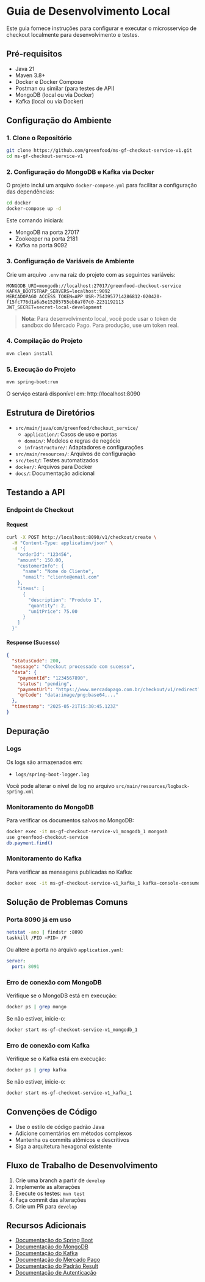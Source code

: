 # Guia de Desenvolvimento Local

Este guia fornece instruções para configurar e executar o microsserviço de checkout localmente para desenvolvimento e testes.

## Pré-requisitos

- Java 21
- Maven 3.8+
- Docker e Docker Compose
- Postman ou similar (para testes de API)
- MongoDB (local ou via Docker)
- Kafka (local ou via Docker)

## Configuração do Ambiente

### 1. Clone o Repositório

```bash
git clone https://github.com/greenfood/ms-gf-checkout-service-v1.git
cd ms-gf-checkout-service-v1
```

### 2. Configuração do MongoDB e Kafka via Docker

O projeto inclui um arquivo `docker-compose.yml` para facilitar a configuração das dependências:

```bash
cd docker
docker-compose up -d
```

Este comando iniciará:
- MongoDB na porta 27017
- Zookeeper na porta 2181
- Kafka na porta 9092

### 3. Configuração de Variáveis de Ambiente

Crie um arquivo `.env` na raiz do projeto com as seguintes variáveis:

```
MONGODB_URI=mongodb://localhost:27017/greenfood-checkout-service
KAFKA_BOOTSTRAP_SERVERS=localhost:9092
MERCADOPAGO_ACCESS_TOKEN=APP_USR-7543957714286812-020420-f15fc776d1a6a5e15205755eb8a707c0-2231192113
JWT_SECRET=secret-local-development
```

> **Nota**: Para desenvolvimento local, você pode usar o token de sandbox do Mercado Pago. Para produção, use um token real.

### 4. Compilação do Projeto

```bash
mvn clean install
```

### 5. Execução do Projeto

```bash
mvn spring-boot:run
```

O serviço estará disponível em: http://localhost:8090

## Estrutura de Diretórios

- `src/main/java/com/greenfood/checkout_service/`
  - `application/`: Casos de uso e portas
  - `domain/`: Modelos e regras de negócio
  - `infrastructure/`: Adaptadores e configurações
- `src/main/resources/`: Arquivos de configuração
- `src/test/`: Testes automatizados
- `docker/`: Arquivos para Docker
- `docs/`: Documentação adicional

## Testando a API

### Endpoint de Checkout

#### Request

```bash
curl -X POST http://localhost:8090/v1/checkout/create \
  -H "Content-Type: application/json" \
  -d '{
    "orderId": "123456",
    "amount": 150.00,
    "customerInfo": {
      "name": "Nome do Cliente",
      "email": "cliente@email.com"
    },
    "items": [
      {
        "description": "Produto 1",
        "quantity": 2,
        "unitPrice": 75.00
      }
    ]
  }'
```

#### Response (Sucesso)

```json
{
  "statusCode": 200,
  "message": "Checkout processado com sucesso",
  "data": {
    "paymentId": "1234567890",
    "status": "pending",
    "paymentUrl": "https://www.mercadopago.com.br/checkout/v1/redirect?pref_id=1234567890",
    "qrCode": "data:image/png;base64,..."
  },
  "timestamp": "2025-05-21T15:30:45.123Z"
}
```

## Depuração

### Logs

Os logs são armazenados em:
- `logs/spring-boot-logger.log`

Você pode alterar o nível de log no arquivo `src/main/resources/logback-spring.xml`

### Monitoramento do MongoDB

Para verificar os documentos salvos no MongoDB:

```bash
docker exec -it ms-gf-checkout-service-v1_mongodb_1 mongosh
use greenfood-checkout-service
db.payment.find()
```

### Monitoramento do Kafka

Para verificar as mensagens publicadas no Kafka:

```bash
docker exec -it ms-gf-checkout-service-v1_kafka_1 kafka-console-consumer.sh --bootstrap-server localhost:9092 --topic payment-topic --from-beginning
```

## Solução de Problemas Comuns

### Porta 8090 já em uso

```bash
netstat -ano | findstr :8090
taskkill /PID <PID> /F
```

Ou altere a porta no arquivo `application.yaml`:

```yaml
server:
  port: 8091
```

### Erro de conexão com MongoDB

Verifique se o MongoDB está em execução:

```bash
docker ps | grep mongo
```

Se não estiver, inicie-o:

```bash
docker start ms-gf-checkout-service-v1_mongodb_1
```

### Erro de conexão com Kafka

Verifique se o Kafka está em execução:

```bash
docker ps | grep kafka
```

Se não estiver, inicie-o:

```bash
docker start ms-gf-checkout-service-v1_kafka_1
```

## Convenções de Código

- Use o estilo de código padrão Java
- Adicione comentários em métodos complexos
- Mantenha os commits atômicos e descritivos
- Siga a arquitetura hexagonal existente

## Fluxo de Trabalho de Desenvolvimento

1. Crie uma branch a partir de `develop`
2. Implemente as alterações
3. Execute os testes: `mvn test`
4. Faça commit das alterações
5. Crie um PR para `develop`

## Recursos Adicionais

- [Documentação do Spring Boot](https://docs.spring.io/spring-boot/docs/current/reference/html/)
- [Documentação do MongoDB](https://docs.mongodb.com/)
- [Documentação do Kafka](https://kafka.apache.org/documentation/)
- [Documentação do Mercado Pago](https://www.mercadopago.com.br/developers/pt/docs/checkout-api/landing)
- [Documentação do Padrão Result](./result-pattern.md)
- [Documentação de Autenticação](./api-gateway-auth.md)
